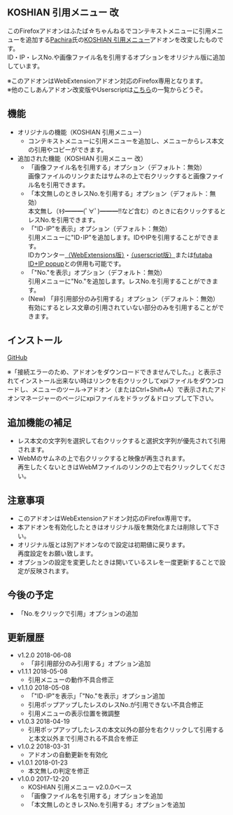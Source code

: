 ## KOSHIAN 引用メニュー 改
このFirefoxアドオンはふたば☆ちゃんねるでコンテキストメニューに引用メニューを追加する[Pachira](https://addons.mozilla.org/ja/firefox/user/anonymous-a0bba9187b568f98732d22d51c5955a6/)氏の[KOSHIAN 引用メニュー](https://addons.mozilla.org/ja/firefox/addon/koshian-quote-futaba/)アドオンを改変したものです。  
ID・IP・レスNo.や画像ファイル名を引用するオプションをオリジナル版に追加しています。  

※このアドオンはWebExtensionアドオン対応のFirefox専用となります。  
※他のこしあんアドオン改変版やUserscriptは[こちら](https://github.com/akoya-tomo/futaba_auto_reloader_K/wiki/)の一覧からどうぞ。  

## 機能
* オリジナルの機能（KOSHIAN 引用メニュー）
  - コンテキストメニューに引用メニューを追加し、メニューからレス本文の引用やコピーができます。  
* 追加された機能（KOSHIAN 引用メニュー 改）
  - 「画像ファイル名を引用する」オプション（デフォルト：無効）  
    画像ファイルのリンクまたはサムネの上で右クリックすると画像ファイル名を引用できます。  
  - 「本文無しのときレスNo.を引用する」オプション（デフォルト：無効）  
    本文無し（ｷﾀ━━━(ﾟ∀ﾟ)━━━!!など含む）のときに右クリックするとレスNo.を引用できます。  
  - 「"ID･IP"を表示」オプション（デフォルト：無効）  
    引用メニューに"ID･IP"を追加します。IDやIPを引用することができます。  
    IDカウンター[（WebExtensions版）](http://toshiakisp.github.io/akahuku-firefox-sp/#others)・[（userscript版）](https://github.com/toshiakisp/idcounter-userscript/)または[futaba ID+IP popup](https://greasyfork.org/ja/scripts/8189-futaba-id-ip-popup/)との併用も可能です。  
  - 「"No."を表示」オプション（デフォルト：無効）  
    引用メニューに"No."を追加します。レスNo.を引用することができます。  
  - \(New\) 「非引用部分のみ引用する」オプション（デフォルト：無効）  
    有効にするとレス文章の引用されていない部分のみを引用することができます。  

## インストール
[GitHub](https://github.com/akoya-tomo/koshian_quote_futaba_kai/releases/download/v1.2.0/koshian_quote_futaba_kai-1.2.0-an.fx.xpi)  

※「接続エラーのため、アドオンをダウンロードできませんでした。」と表示されてインストール出来ない時はリンクを右クリックしてxpiファイルをダウンロードし、メニューのツール→アドオン（またはCtrl+Shift+A）で表示されたアドオンマネージャーのページにxpiファイルをドラッグ＆ドロップして下さい。  

## 追加機能の補足
* レス本文の文字列を選択して右クリックすると選択文字列が優先されて引用されます。
* WebMのサムネの上で右クリックすると映像が再生されます。  
  再生したくないときはWebMファイルのリンクの上で右クリックしてください。  

## 注意事項
* このアドオンはWebExtensionアドオン対応のFirefox専用です。  
* 本アドオンを有効化したときはオリジナル版を無効化または削除して下さい。  
* オリジナル版とは別アドオンなので設定は初期値に戻ります。  
  再度設定をお願い致します。  
* オプションの設定を変更したときは開いているスレを一度更新することで設定が反映されます。  

## 今後の予定
* 「No.をクリックで引用」オプションの追加  

## 更新履歴
* v1.2.0 2018-06-08
  - 「非引用部分のみ引用する」オプション追加
* v1.1.1 2018-05-08
  - 引用メニューの動作不具合修正
* v1.1.0 2018-05-08
  - 「"ID･IP"を表示」「"No."を表示」オプション追加
  - 引用ポップアップしたレスのレスNo.が引用できない不具合修正
  - 引用メニューの表示位置を微調整
* v1.0.3 2018-04-19
  - 引用ポップアップしたレスの本文以外の部分を右クリックして引用すると本文以外まで引用される不具合を修正
* v1.0.2 2018-03-31
  - アドオンの自動更新を有効化
* v1.0.1 2018-01-23
  - 本文無しの判定を修正
* v1.0.0 2017-12-20
  - KOSHIAN 引用メニュー v2.0.0ベース
  - 「画像ファイル名を引用する」オプションを追加
  - 「本文無しのときレスNo.を引用する」オプションを追加
